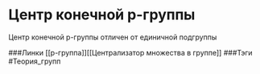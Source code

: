 # Центр конечной p-группы
Центр конечной p-группы отличен от единичной подгруппы

###Линки [[p-группа]][[Централизатор множества в группе]]
###Тэги 
 #Теория_групп 